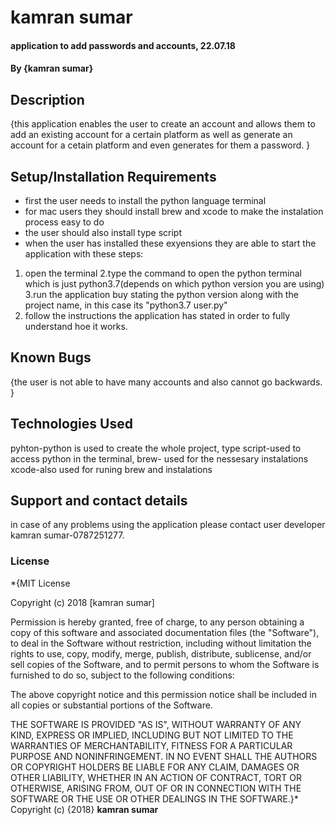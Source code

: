 # kamran sumar
#### application to add passwords and accounts, 22.07.18
#### By **{kamran sumar}**
## Description
{this application enables the user to create an account and allows them to add an existing account for a certain platform as well as generate an account for a cetain platform and even generates for them a password. }
## Setup/Installation Requirements
* first the user needs to install the python language terminal
* for mac users  they should install brew and xcode to make the instalation process easy to do
* the user should also install type script
* when the user has installed these exyensions they are able to start the application with these steps:
1. open the terminal
2.type the command to open the python terminal which is just python3.7(depends on which python version you are using)
3.run the application buy stating the python version along with the project name, in this case its "python3.7 user.py"
4. follow the instructions the application has stated in order to fully understand hoe it works.
## Known Bugs
{the user is not able to have many accounts and also cannot go backwards. }
## Technologies Used
pyhton-python is used to create the whole project,
type script-used to access python in the terminal,
brew- used for the nessesary instalations
xcode-also used for runing brew and instalations
## Support and contact details
in case of any problems using the application please contact user developer kamran sumar-0787251277.
### License
*{MIT License

Copyright (c) 2018 [kamran sumar]

Permission is hereby granted, free of charge, to any person obtaining a copy
of this software and associated documentation files (the "Software"), to deal
in the Software without restriction, including without limitation the rights
to use, copy, modify, merge, publish, distribute, sublicense, and/or sell
copies of the Software, and to permit persons to whom the Software is
furnished to do so, subject to the following conditions:

The above copyright notice and this permission notice shall be included in all
copies or substantial portions of the Software.

THE SOFTWARE IS PROVIDED "AS IS", WITHOUT WARRANTY OF ANY KIND, EXPRESS OR
IMPLIED, INCLUDING BUT NOT LIMITED TO THE WARRANTIES OF MERCHANTABILITY,
FITNESS FOR A PARTICULAR PURPOSE AND NONINFRINGEMENT. IN NO EVENT SHALL THE
AUTHORS OR COPYRIGHT HOLDERS BE LIABLE FOR ANY CLAIM, DAMAGES OR OTHER
LIABILITY, WHETHER IN AN ACTION OF CONTRACT, TORT OR OTHERWISE, ARISING FROM,
OUT OF OR IN CONNECTION WITH THE SOFTWARE OR THE USE OR OTHER DEALINGS IN THE
SOFTWARE.}*
Copyright (c) {2018} **kamran sumar**
